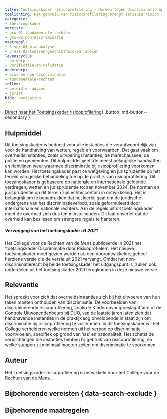 ```yaml
---
title: Toetsingskader risicoprofilering – Normen tegen discriminatie op grond van ras en nationaliteit
toelichting: Het gebruik van risicoprofilering brengt serieuze risico's op discriminatie mee.  De consequenties van discriminerende risicoprofilering zijn groot voor burgers en voor de samenleving als geheel. Instanties die zich bezighouden met controles op naleving van regels, moeten deze vorm van institutionele discriminatie dan ook ten alle tijden voorkomen. Dit toetsingskader helpt hen om hierbij de juiste keuzes te maken.
categorie:
- toetsingskader
vereiste:
- grw-01-fundamentele-rechten
- grw-02-non-discriminatie
maatregel:
- 5-ver-03-biasanalyse
- 3-dat-02-toetsen-geschiktheid-variabelen
levenscyclus:
- ontwerp
- verificatie-en-validatie
onderwerp:
- bias-en-non-discriminatie
- fundamentele-rechten
rollen:
- beleid-en-advies
- jurist
hide: navigation
---
```


<!-- tags -->

[Direct naar het Toetsingskader risicoprofilering](https://publicaties.mensenrechten.nl/publicatie/4093c026-ae41-4c1d-aa78-4ce0e205b5de){ .button .md-button--secondary }

## Hulpmiddel

Dit toetsingskader is bedoeld voor alle instanties die verantwoordelijk zijn voor de handhaving van wetten, regels en voorwaarden. Dat gaat vaak om overheidsinstanties, zoals uitvoeringsinstanties, de marechaussee, de politie en gemeenten.
Dit hulpmiddel geeft de meest belangrijke handvatten en richtlijnen weer waarmee discriminatie bij risicoprofilering voorkomen kan worden.
Het toetsingskader past de wetgeving en jurisprudentie op het terrein van gelijke behandeling toe op de praktijk van risicoprofilering.
Dit toetsingskader is gebaseerd op nationale en internationale geldende verdragen, wetten en jurisprudentie tot aan november 2024. De normen en jurisprudentie op dit terrein zijn echter continu in ontwikkeling.
Het is belangrijk om te benadrukken dat het hierbij gaat om de juridische ondergrens van het discriminatieverbod, zoals geformuleerd door internationale en nationale rechters.
Aan de regels uit dit toetsingskader moet de overheid zich dus ten minste houden. Dit laat onverlet dat de overheid kan beslissen om strengere regels te hanteren.

##### *Vervanging van het toetsingskader uit 2021*
Het College voor de Rechten van de Mens publiceerde in 2021 het 'toetsingskader Discriminatie door Risicoprofielen'. Het nieuwe toetsingskader moet gezien worden als een doorontwikkelde, geheel herziene versie die de versie uit 2021 vervangt.
Omdat het non-discriminatierecht bij beide toetsingskader het uitgangspunt is, zullen ook onderdelen uit het toetsingskader 2021 terugkomen in deze nieuwe versie.

## Relevantie
Het spreekt voor zich dat overheidsinstanties zich bij het uitvoeren van hun taken moeten onthouden van discriminatie.
De voorbeelden van discriminerende risicoprofilering, zoals de Kinderopvangtoeslagaffaire of de Controle Uitwonendenbeurs bij DUO, van de laatste jaren laten zien dat handhavende instanties in de praktijk nog onvoldoende in staat zijn om discriminatie bij risicoprofilering te voorkomen.
In dit toetsingskader wil het College verhelderen welke normen uit het verbod op discriminatie voortvloeien, specifiek op grond van ‘ras’ en nationaliteit.
Het schetst de verplichtingen die instanties hebben bij gebruik van risicoprofilering, en welke stappen zij minimaal moeten zetten om discriminatie te voorkomen.

## Auteur
Het Toetsingskader risicoprofilering is ontwikkeld door het College voor de Rechten van de Mens.

## Bijbehorende vereisten { data-search-exclude }

<!-- list_vereisten_on_maatregelen_page -->

## Bijbehorende maatregelen

<!-- list_maatregelen_on_hulpmiddelen_page -->

